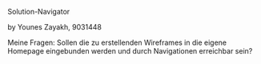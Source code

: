 Solution-Navigator

by Younes Zayakh, 9031448

Meine Fragen:
    Sollen die zu erstellenden Wireframes in die eigene Homepage eingebunden werden
    und durch Navigationen erreichbar sein?